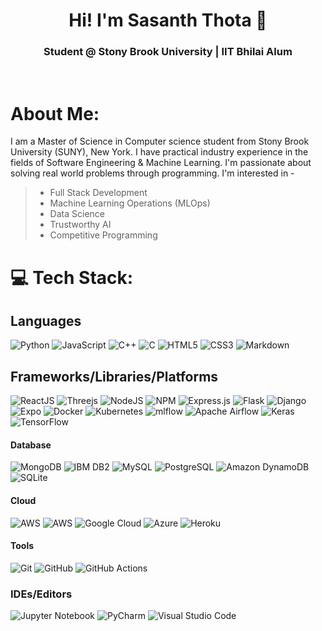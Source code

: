 <!--
### Hi there 👋
**thota-sasanth/thota-sasanth** is a ✨ _special_ ✨ repository because its `README.md` (this file) appears on your GitHub profile.

Here are some ideas to get you started:

- 🔭 I’m currently working on ...
- 🌱 I’m currently learning ...
- 👯 I’m looking to collaborate on ...
- 🤔 I’m looking for help with ...
- 💬 Ask me about ...
- 📫 How to reach me: ...
- 😄 Pronouns: ...
- ⚡ Fun fact: ...
-->

<h1 align="center"> Hi! I'm Sasanth Thota 👋</br> 
</h1>
<h3 align="center"> Student @ Stony Brook University | IIT Bhilai Alum </h3>
<p align="center>
<a href="https://www.linkedin.com/in/sasanththota/" target="_blank"><img alt="" src="https://img.shields.io/badge/LinkedIn-000?logo=linkedin&logoColor=0A66C2&style=for-the-badge" style="vertical-align:center" /></a>
<a href="https://github.com/thota-sasanth" target="_blank"><img alt="" src="https://img.shields.io/badge/GitHub-000?style=for-the-badge&logo=Github&logoColor=white" style="vertical-align:center" /></a>
<a href="thotasasanth@gmail.com" target="_blank"><img alt="" src="https://img.shields.io/badge/Gmail-D14836?style=for-the-badge&logo=gmail&logoColor=white" style="vertical-align:center" /></a></p>

# About Me:
I am a Master of Science in Computer science student from Stony Brook University (SUNY), New York. I have practical industry experience in the fields of Software Engineering & Machine Learning. I'm passionate about solving real world problems through programming. I'm interested in - 

> * Full Stack Development <br>
> * Machine Learning Operations (MLOps) <br>
> * Data Science <br>
> * Trustworthy AI <br>
> * Competitive Programming <br>

# 💻 Tech Stack:
## Languages
![Python](https://img.shields.io/badge/-Python-000?style=for-the-badge&logo=python)
![JavaScript](https://img.shields.io/badge/-JavaScript-000?style=for-the-badge&logo=javascript)
![C++](https://img.shields.io/badge/c++-000.svg?style=for-the-badge&logo=c%2B%2B&logoColor=white)
![C](https://img.shields.io/badge/c-000?style=for-the-badge&logo=c&logoColor=white)
![HTML5](https://img.shields.io/badge/-HTML5-000?style=for-the-badge&logo=html5)
![CSS3](https://img.shields.io/badge/-CSS3-000?style=for-the-badge&logo=css3)
![Markdown](https://img.shields.io/badge/-Markdown-000?style=for-the-badge&logo=markdown)


## Frameworks/Libraries/Platforms
![ReactJS](https://img.shields.io/badge/-React.JS-000?style=for-the-badge&logo=react)
![Threejs](https://img.shields.io/badge/-D3.JS-000?style=for-the-badge&logo=d3.js)
![NodeJS](https://img.shields.io/badge/-NodeJS-000?style=for-the-badge&logo=node.js&logoColor=pink)
![NPM](https://img.shields.io/badge/NPM-%23CB3837.svg?style=for-the-badge&logo=npm&logoColor=white)
![Express.js](https://img.shields.io/badge/-ExpressJS-000?style=for-the-badge&logo=express)
![Flask](https://img.shields.io/badge/-Flask-000?style=for-the-badge&logo=flask)
![Django](https://img.shields.io/badge/-Django-000?style=for-the-badge&logo=django)
![Expo](https://img.shields.io/badge/expo-1C1E24?style=for-the-badge&logo=expo&logoColor=#D04A37)
![Docker](https://img.shields.io/badge/docker-%230db7ed.svg?style=for-the-badge&logo=docker&logoColor=white)
![Kubernetes](https://img.shields.io/badge/kubernetes-%23326ce5.svg?style=for-the-badge&logo=kubernetes&logoColor=white)
![mlflow](https://img.shields.io/badge/mlflow-%23d9ead3.svg?style=for-the-badge&logo=numpy&logoColor=blue)
![Apache Airflow](https://img.shields.io/badge/Apache%20Airflow-017CEE?style=for-the-badge&logo=Apache%20Airflow&logoColor=white)
![Keras](https://img.shields.io/badge/Keras-%23D00000.svg?style=for-the-badge&logo=Keras&logoColor=white)
![TensorFlow](https://img.shields.io/badge/TensorFlow-%23FF6F00.svg?style=for-the-badge&logo=TensorFlow&logoColor=white)


#### Database
![MongoDB](https://img.shields.io/badge/-MongoDB-000?style=for-the-badge&logo=mongodb)
![IBM DB2](https://img.shields.io/badge/-IBM_DB2-000?style=for-the-badge&logo=ibm&logoColor=white)
![MySQL](https://img.shields.io/badge/-MySQL-000?style=for-the-badge&logo=mysql&logoColor=white)
![PostgreSQL](https://img.shields.io/badge/-PostgreSQL-000?style=for-the-badge&logo=postgresql&logoColor=white)
![Amazon DynamoDB](https://img.shields.io/badge/-Amazon_DynamoDB-000?style=for-the-badge&logo=Amazon%20DynamoDB)
![SQLite](https://img.shields.io/badge/sqlite-%2307405e.svg?style=for-the-badge&logo=sqlite&logoColor=white)


#### Cloud
![AWS](https://img.shields.io/badge/-AWS-000?style=for-the-badge&logo=amazon-aws&logoColor=orange)
![AWS](https://img.shields.io/badge/-AWS-000?style=for-the-badge&logo=amazon-aws&logoColor=orange)
![Google Cloud](https://img.shields.io/badge/Google%20Cloud-000.svg?style=for-the-badge&logo=google-cloud&logoColor=white)
![Azure](https://img.shields.io/badge/azure-%230072C6.svg?style=for-the-badge&logo=microsoftazure&logoColor=white)
![Heroku](https://img.shields.io/badge/-Heroku-000?style=for-the-badge&logo=heroku)



#### Tools
![Git](https://img.shields.io/badge/-Git-000?style=for-the-badge&logo=git)
![GitHub](https://img.shields.io/badge/-GitHub-000?style=for-the-badge&logo=github)
![GitHub Actions](https://img.shields.io/badge/-github%20actions-000?style=for-the-badge&logo=githubactions)


### IDEs/Editors
![Jupyter Notebook](https://img.shields.io/badge/jupyter-%23FA0F00.svg?style=for-the-badge&logo=jupyter&logoColor=white)
![PyCharm](https://img.shields.io/badge/pycharm-143?style=for-the-badge&logo=pycharm&logoColor=black&color=black&labelColor=green)
![Visual Studio Code](https://img.shields.io/badge/Visual%20Studio%20Code-0078d7.svg?style=for-the-badge&logo=visual-studio-code&logoColor=white)



